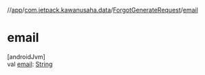 //[app](../../../index.md)/[com.jetpack.kawanusaha.data](../index.md)/[ForgotGenerateRequest](index.md)/[email](email.md)

# email

[androidJvm]\
val [email](email.md): [String](https://kotlinlang.org/api/latest/jvm/stdlib/kotlin/-string/index.html)
